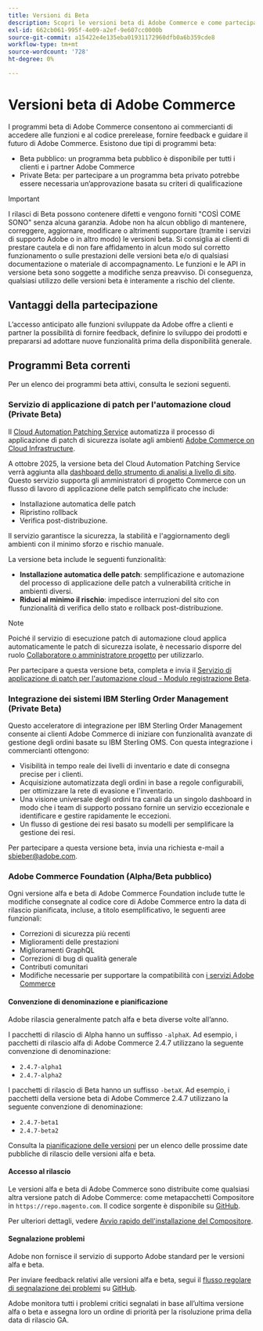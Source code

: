 ```yaml
---
title: Versioni di Beta
description: Scopri le versioni beta di Adobe Commerce e come partecipare.
exl-id: 662cb061-995f-4e09-a2ef-9e607cc0000b
source-git-commit: a15422e4e135eba01931172960dfb0a6b359cde8
workflow-type: tm+mt
source-wordcount: '728'
ht-degree: 0%

---
```


# Versioni beta di Adobe Commerce

I programmi beta di Adobe Commerce consentono ai commercianti di accedere alle funzioni e al codice prerelease, fornire feedback e guidare il futuro di Adobe Commerce. Esistono due tipi di programmi beta:

- Beta pubblico: un programma beta pubblico è disponibile per tutti i clienti e i partner Adobe Commerce
- Private Beta: per partecipare a un programma beta privato potrebbe essere necessaria un’approvazione basata su criteri di qualificazione

>[!IMPORTANT]
>
>I rilasci di Beta possono contenere difetti e vengono forniti &quot;COSÌ COME SONO&quot; senza alcuna garanzia. Adobe non ha alcun obbligo di mantenere, correggere, aggiornare, modificare o altrimenti supportare (tramite i servizi di supporto Adobe o in altro modo) le versioni beta. Si consiglia ai clienti di prestare cautela e di non fare affidamento in alcun modo sul corretto funzionamento o sulle prestazioni delle versioni beta e/o di qualsiasi documentazione o materiale di accompagnamento. Le funzioni e le API in versione beta sono soggette a modifiche senza preavviso. Di conseguenza, qualsiasi utilizzo delle versioni beta è interamente a rischio del cliente.

## Vantaggi della partecipazione

L’accesso anticipato alle funzioni sviluppate da Adobe offre a clienti e partner la possibilità di fornire feedback, definire lo sviluppo dei prodotti e prepararsi ad adottare nuove funzionalità prima della disponibilità generale.

## Programmi Beta correnti

Per un elenco dei programmi beta attivi, consulta le sezioni seguenti.

### Servizio di applicazione di patch per l&#39;automazione cloud (Private Beta)

Il [Cloud Automation Patching Service](../tools/caps-tool/intro.md) automatizza il processo di applicazione di patch di sicurezza isolate agli ambienti [Adobe Commerce on Cloud Infrastructure](https://experienceleague.adobe.com/it/docs/commerce-on-cloud/user-guide/overview).

A ottobre 2025, la versione beta del Cloud Automation Patching Service verrà aggiunta alla [dashboard dello strumento di analisi a livello di sito](https://experienceleague.adobe.com/it/docs/commerce-operations/tools/site-wide-analysis-tool/dashboard). Questo servizio supporta gli amministratori di progetto Commerce con un flusso di lavoro di applicazione delle patch semplificato che include:

- Installazione automatica delle patch
- Ripristino rollback
- Verifica post-distribuzione.

Il servizio garantisce la sicurezza, la stabilità e l&#39;aggiornamento degli ambienti con il minimo sforzo e rischio manuale.

La versione beta include le seguenti funzionalità:

- **Installazione automatica delle patch**: semplificazione e automazione del processo di applicazione delle patch a vulnerabilità critiche in ambienti diversi.
- **Riduci al minimo il rischio**: impedisce interruzioni del sito con funzionalità di verifica dello stato e rollback post-distribuzione.

>[!NOTE]
>
>Poiché il servizio di esecuzione patch di automazione cloud applica automaticamente le patch di sicurezza isolate, è necessario disporre del ruolo [Collaboratore o amministratore progetto](https://experienceleague.adobe.com/it/docs/commerce-on-cloud/user-guide/project/user-access) per utilizzarlo.

Per partecipare a questa versione beta, completa e invia il [Servizio di applicazione di patch per l&#39;automazione cloud - Modulo registrazione Beta](https://forms.office.com/r/3Wfxj5nPdB).

### Integrazione dei sistemi IBM Sterling Order Management (Private Beta)

Questo acceleratore di integrazione per IBM Sterling Order Management consente ai clienti Adobe Commerce di iniziare con funzionalità avanzate di gestione degli ordini basate su IBM Sterling OMS. Con questa integrazione i commercianti ottengono:

- Visibilità in tempo reale dei livelli di inventario e date di consegna precise per i clienti.
- Acquisizione automatizzata degli ordini in base a regole configurabili, per ottimizzare la rete di evasione e l&#39;inventario.
- Una visione universale degli ordini tra canali da un singolo dashboard in modo che i team di supporto possano fornire un servizio eccezionale e identificare e gestire rapidamente le eccezioni.
- Un flusso di gestione dei resi basato su modelli per semplificare la gestione dei resi.

Per partecipare a questa versione beta, invia una richiesta e-mail a [sbieber@adobe.com](mailto:sbieber@adobe.com).

### Adobe Commerce Foundation (Alpha/Beta pubblico)

Ogni versione alfa e beta di Adobe Commerce Foundation include tutte le modifiche consegnate al codice core di Adobe Commerce entro la data di rilascio pianificata, incluse, a titolo esemplificativo, le seguenti aree funzionali:

- Correzioni di sicurezza più recenti
- Miglioramenti delle prestazioni
- Miglioramenti GraphQL
- Correzioni di bug di qualità generale
- Contributi comunitari
- Modifiche necessarie per supportare la compatibilità con [i servizi Adobe Commerce](https://experienceleague.adobe.com/it/docs/commerce/user-guides/home)

#### Convenzione di denominazione e pianificazione

Adobe rilascia generalmente patch alfa e beta diverse volte all’anno.

I pacchetti di rilascio di Alpha hanno un suffisso `-alphaX`. Ad esempio, i pacchetti di rilascio alfa di Adobe Commerce 2.4.7 utilizzano la seguente convenzione di denominazione:

- `2.4.7-alpha1`
- `2.4.7-alpha2`

I pacchetti di rilascio di Beta hanno un suffisso `-betaX`. Ad esempio, i pacchetti della versione beta di Adobe Commerce 2.4.7 utilizzano la seguente convenzione di denominazione:

- `2.4.7-beta1`
- `2.4.7-beta2`

Consulta la [pianificazione delle versioni](schedule.md) per un elenco delle prossime date pubbliche di rilascio delle versioni alfa e beta.

#### Accesso al rilascio

Le versioni alfa e beta di Adobe Commerce sono distribuite come qualsiasi altra versione patch di Adobe Commerce: come metapacchetti Compositore in `https://repo.magento.com`. Il codice sorgente è disponibile su [GitHub](https://github.com/magento/magento2).

Per ulteriori dettagli, vedere [Avvio rapido dell&#39;installazione del Compositore](../installation/composer.md).

#### Segnalazione problemi

Adobe non fornisce il servizio di supporto Adobe standard per le versioni alfa e beta.

Per inviare feedback relativi alle versioni alfa e beta, segui il [flusso regolare di segnalazione dei problemi](https://developer.adobe.com/commerce/contributor/guides/code-contributions/) su [GitHub](https://github.com/magento/magento2).

Adobe monitora tutti i problemi critici segnalati in base all’ultima versione alfa o beta e assegna loro un ordine di priorità per la risoluzione prima della data di rilascio GA.
